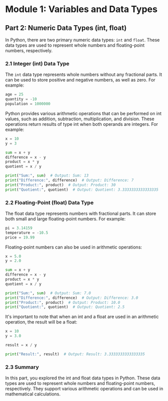 # Module 1: Variables and Data Types

## Part 2: Numeric Data Types (int, float)

In Python, there are two primary numeric data types: `int` and `float`. These data types are used to represent whole numbers and floating-point numbers, respectively.

### 2.1 Integer (int) Data Type

The `int` data type represents whole numbers without any fractional parts. It can be used to store positive and negative numbers, as well as zero. For example:

```python
age = 25
quantity = -10
population = 1000000
```

Python provides various arithmetic operations that can be performed on int values, such as addition, subtraction, multiplication, and division.
These operations return results of type int when both operands are integers. For example:

```python
x = 10
y = 3

sum = x + y
difference = x - y
product = x * y
quotient = x / y

print("Sum:", sum)  # Output: Sum: 13
print("Difference:", difference)  # Output: Difference: 7
print("Product:", product)  # Output: Product: 30
print("Quotient:", quotient)  # Output: Quotient: 3.3333333333333335
```

### 2.2 Floating-Point (float) Data Type
The float data type represents numbers with fractional parts. It can store both small and large floating-point numbers. For example:

```python
pi = 3.14159
temperature = -10.5
price = 19.99
```

Floating-point numbers can also be used in arithmetic operations:

```python
x = 5.0
y = 2.0

sum = x + y
difference = x - y
product = x * y
quotient = x / y

print("Sum:", sum)  # Output: Sum: 7.0
print("Difference:", difference)  # Output: Difference: 3.0
print("Product:", product)  # Output: Product: 10.0
print("Quotient:", quotient)  # Output: Quotient: 2.5
```

It's important to note that when an int and a float are used in an arithmetic operation, the result will be a float:

```python
x = 10
y = 3.0

result = x / y

print("Result:", result)  # Output: Result: 3.3333333333333335
```

### 2.3 Summary
In this part, you explored the int and float data types in Python. These data types are used to represent whole numbers and floating-point numbers,
respectively. They support various arithmetic operations and can be used in mathematical calculations.

